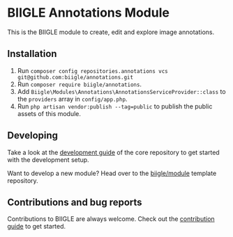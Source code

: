 # BIIGLE Annotations Module

This is the BIIGLE module to create, edit and explore image annotations.

## Installation

1. Run `composer config repositories.annotations vcs git@github.com:biigle/annotations.git`
2. Run `composer require biigle/annotations`.
3. Add `Biigle\Modules\Annotations\AnnotationsServiceProvider::class` to the `providers` array in `config/app.php`.
4. Run `php artisan vendor:publish --tag=public` to publish the public assets of this module.

## Developing

Take a look at the [development guide](https://github.com/biigle/core/blob/master/DEVELOPING.md) of the core repository to get started with the development setup.

Want to develop a new module? Head over to the [biigle/module](https://github.com/biigle/module) template repository.

## Contributions and bug reports

Contributions to BIIGLE are always welcome. Check out the [contribution guide](https://github.com/biigle/core/blob/master/CONTRIBUTING.md) to get started.
